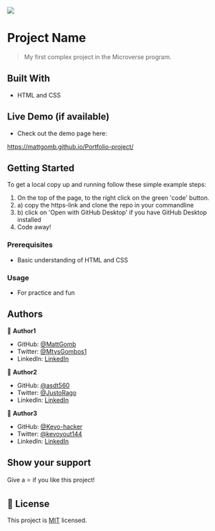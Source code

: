 ![](https://img.shields.io/badge/Microverse-blueviolet)

# Project Name

> My first complex project in the Microverse program. 


## Built With

- HTML and CSS

## Live Demo (if available)

- Check out the demo page here:

https://mattgomb.github.io/Portfolio-project/

## Getting Started

To get a local copy up and running follow these simple example steps:

1. On the top of the page, to the right click on the green 'code' button.
2. a) copy the https-link and clone the repo in your commandline
2. b) click on 'Open with GitHub Desktop' if you have GitHub Desktop installed
3. Code away!


### Prerequisites

- Basic understanding of HTML and CSS

### Usage

- For practice and fun



## Authors

👤 **Author1**

- GitHub: [@MattGomb](https://github.com/MattGomb)
- Twitter: [@MtysGombos1](https://twitter.com/MtysGombos1)
- LinkedIn: [LinkedIn](https://linkedin.com/in/gombos-mátyás-28139771/)

👤 **Author2**

- GitHub: [@asdt560](https://github.com/asdt560)
- Twitter: [@JustoRago](https://twitter.com/JustoRago)
- LinkedIn: [LinkedIn](www.linkedin.com/in/justo-rago-0714b5208)

👤 **Author3**

- GitHub: [@Kevo-hacker](https://github.com/Kevo-hacker)
- Twitter: [@kevoyout144](https://twitter.com/kevoyout144)
- LinkedIn: [LinkedIn](www.linkedin.com/in/kelvin-ben-323043173/)


## Show your support

Give a ⭐️ if you like this project!


## 📝 License

This project is [MIT](./LICENSE) licensed.

